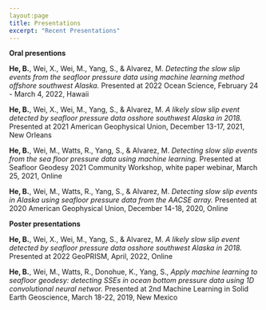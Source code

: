 ```yaml
---
layout:page
title: Presentations
excerpt: "Recent Presentations"
---
```


__Oral presentions__  

__He, B.__, Wei, X., Wei, M., Yang, S., & Alvarez, M. _Detecting the slow slip events from the seafloor pressure data using machine learning method offshore southwest Alaska._ Presented at 2022 Ocean Science, February 24 - March 4, 2022, Hawaii

__He, B.__, Wei, X., Wei, M., Yang, S., & Alvarez, M. _A likely slow slip event detected by seafloor pressure data osshore southwest Alaska in 2018._ Presented at 2021 American Geophysical Union, December 13-17, 2021, New Orleans

__He, B.__, Wei, M., Watts, R., Yang, S., & Alvarez, M. _Detecting slow slip events from the sea floor pressure data using machine learning._  Presented at Seafloor Geodesy 2021 Community Workshop, white paper webinar, March 25, 2021, Online

__He, B.__, Wei, M., Watts, R., Yang, S., & Alvarez, M. _Detecting slow slip events in Alaska using seafloor pressure data from the AACSE array._ Presented at 2020 American Geophysical Union, December 14-18, 2020, Online


__Poster presentations__

__He, B.__, Wei, X., Wei, M., Yang, S., & Alvarez, M. _A likely slow slip event detected by seafloor pressure data osshore southwest Alaska in 2018._ Presented at 2022 GeoPRISM, April, 2022, Online

__He, B.__, Wei, M., Watts, R., Donohue, K., Yang, S., _Apply machine learning to seafloor geodesy:
detecting SSEs in ocean bottom pressure data using 1D convolutional neural networ._ Presented at 2nd Machine Learning in Solid Earth Geoscience, March 18-22, 2019, New Mexico
